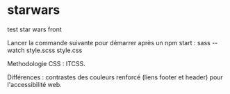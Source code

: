 # starwars
test star wars front

Lancer la commande suivante pour démarrer après un npm start : 
sass --watch style.scss style.css

Methodologie CSS :
ITCSS.

Différences :
contrastes des couleurs renforcé (liens footer et header) pour l'accessibilité web.
